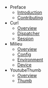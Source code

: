 - Preface
    - [Introduction](/)
    - [Contributing](/contributing)
- Curl
    - [Overview](/curl/overview)
    - [Dispatcher](/curl/dispatcher)
    - [Session](/curl/session)
- Milieu
    - [Overview](/milieu/overview)
    - [Config](/milieu/config)
    - [Environment](/milieu/environment)
    - [Device](/milieu/device)
- YoutubeThumb
    - [Overview](/youtubethumb/overview)
    - [Thumb](/youtubethumb/thumb)
